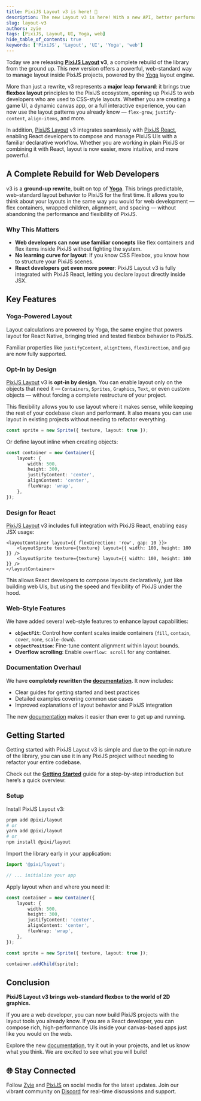 ```yaml
---
title: PixiJS Layout v3 is here! 🎉
description: The new Layout v3 is here! With a new API, better performance, and more features.
slug: layout-v3
authors: zyie
tags: [PixiJS, Layout, UI, Yoga, web]
hide_table_of_contents: true
keywords: ['PixiJS', 'Layout', 'UI', 'Yoga', 'web']
---
```


Today we are releasing **[PixiJS Layout](https://layout.pixijs.io/) v3**, a complete rebuild of the library from the ground up. This new version offers a powerful, web-standard way to manage layout inside PixiJS projects, powered by the [Yoga](https://www.yogalayout.dev/) layout engine.


More than just a rewrite, v3 represents a **major leap forward**: it brings true **flexbox layout** principles to the PixiJS ecosystem, opening up PixiJS to web developers who are used to CSS-style layouts. Whether you are creating a game UI, a dynamic canvas app, or a full interactive experience, you can now use the layout patterns you already know — `flex-grow`, `justify-content`, `align-items`, and more.

In addition, [PixiJS Layout](https://layout.pixijs.io/) v3 integrates seamlessly with [PixiJS React](https://react.pixijs.io/), enabling React developers to compose and manage PixiJS UIs with a familiar declarative workflow. Whether you are working in plain PixiJS or combining it with React, layout is now easier, more intuitive, and more powerful.

<!--truncate-->

## A Complete Rebuild for Web Developers

v3 is a **ground-up rewrite**, built on top of [**Yoga**](https://www.yogalayout.dev/). This brings predictable, web-standard layout behavior to PixiJS for the first time. It allows you to think about your layouts in the same way you would for web development — flex containers, wrapped children, alignment, and spacing — without abandoning the performance and flexibility of PixiJS.

### Why This Matters
- **Web developers can now use familiar concepts** like flex containers and flex items inside PixiJS without fighting the system.
- **No learning curve for layout**: If you know CSS Flexbox, you know how to structure your PixiJS scenes.
- **React developers get even more power**: PixiJS Layout v3 is fully integrated with PixiJS React, letting you declare layout directly inside JSX.

## Key Features

### Yoga-Powered Layout

Layout calculations are powered by Yoga, the same engine that powers layout for React Native, bringing tried and tested flexbox behavior to PixiJS.

Familiar properties like `justifyContent`, `alignItems`, `flexDirection`, and `gap` are now fully supported.

### Opt-In by Design

[PixiJS Layout](https://layout.pixijs.io/) v3 is **opt-in by design**. You can enable layout only on the objects that need it — `Containers`, `Sprites`, `Graphics`, `Text`, or even custom objects — without forcing a complete restructure of your project.

This flexibility allows you to use layout where it makes sense, while keeping the rest of your codebase clean and performant.
It also means you can use layout in existing projects without needing to refactor everything.


```typescript
const sprite = new Sprite({ texture, layout: true });
```

Or define layout inline when creating objects:

```typescript
const container = new Container({
    layout: {
        width: 500,
        height: 300,
        justifyContent: 'center',
        alignContent: 'center',
        flexWrap: 'wrap',
    },
});
```

### Design for React

[PixiJS Layout](https://layout.pixijs.io/) v3 includes full integration with PixiJS React, enabling easy JSX usage:

```tsx
<layoutContainer layout={{ flexDirection: 'row', gap: 10 }}>
    <layoutSprite texture={texture} layout={{ width: 100, height: 100 }} />
    <layoutSprite texture={texture} layout={{ width: 100, height: 100 }} />
</layoutContainer>
```

This allows React developers to compose layouts declaratively, just like building web UIs, but using the speed and flexibility of PixiJS under the hood.


### Web-Style Features

We have added several web-style features to enhance layout capabilities:

-   **`objectFit`**: Control how content scales inside containers (`fill`, `contain`, `cover`, `none`, `scale-down`).
-   **`objectPosition`**: Fine-tune content alignment within layout bounds.
-   **Overflow scrolling**: Enable `overflow: scroll` for any container.

### Documentation Overhaul

We have **completely rewritten the [documentation](https://layout.pixijs.io/)**. It now includes:

-   Clear guides for getting started and best practices
-   Detailed examples covering common use cases
-   Improved explanations of layout behavior and PixiJS integration

The new [documentation](https://layout.pixijs.io/) makes it easier than ever to get up and running.

## Getting Started

Getting started with PixiJS Layout v3 is simple and due to the opt-in nature of the library, you can use it in any PixiJS project without needing to refactor your entire codebase.

Check out the [**Getting Started**](https://layout.pixijs.io/docs/guides/getting-started/quick-start) guide for a step-by-step introduction but here’s a quick overview:

### Setup

Install PixiJS Layout v3:

```bash
pnpm add @pixi/layout
# or
yarn add @pixi/layout
# or
npm install @pixi/layout
```

Import the library early in your application:

```typescript
import '@pixi/layout';

// ... initialize your app
```

Apply layout when and where you need it:

```typescript
const container = new Container({
    layout: {
        width: 500,
        height: 300,
        justifyContent: 'center',
        alignContent: 'center',
        flexWrap: 'wrap',
    },
});

const sprite = new Sprite({ texture, layout: true });

container.addChild(sprite);
```

## Conclusion

**PixiJS Layout v3 brings web-standard flexbox to the world of 2D graphics.**

If you are a web developer, you can now build PixiJS projects with the layout tools you already know. If you are a React developer, you can compose rich, high-performance UIs inside your canvas-based apps just like you would on the web.

Explore the new [documentation](https://layout.pixijs.io/), try it out in your projects, and let us know what you think. We are excited to see what you will build!

## 🌐 Stay Connected

Follow [Zyie](https://bsky.app/profile/zyie.bsky.social) and [PixiJS](https://bsky.app/profile/pixijs.com) on social media for the latest updates. Join our vibrant community on [Discord](https://discord.gg/nrnDP9wtyX) for real-time discussions and support.
